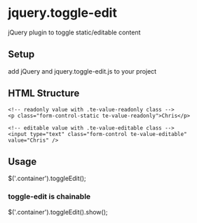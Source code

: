 # jquery.toggle-edit
jQuery plugin to toggle static/editable content

## Setup

add jQuery and jquery.toggle-edit.js to your project


## HTML Structure

  <!--
    wrap each input/static group in a container with te-group class
    use te-group-readonly for default readonly state 
    use te-group-editable for default editable state
  -->
  <div class="te-group te-group-readonly">

    <!-- readonly value with .te-value-readonly class -->
    <p class="form-control-static te-value-readonly">Chris</p>
  
    <!-- editable value with .te-value-editable class -->
    <input type="text" class="form-control te-value-editable" value="Chris" />
  
  </div>

## Usage

  $('.container').toggleEdit();
  
  
### toggle-edit is chainable

  $('.container').toggleEdit().show();
